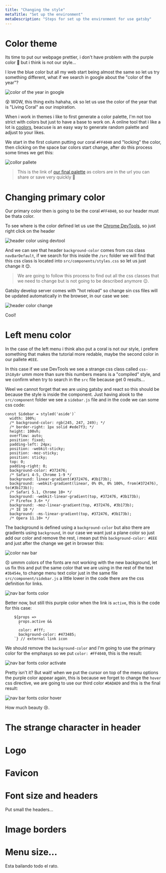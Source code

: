 ```yaml
---
title: "Changing the style"
metaTitle: "Set up the environment"
metaDescription: "Steps for set up the environment for use gatsby"
---
```


# Color theme

Its time to put our webpage prettier, i don't have problem with the purple color 🍆 but i think is not our style...

I love the blue color but all my web start being almost the same so let us try something different, what if we search in google about the "color of the year"? 

![color of the year in google](doc-img/color-of-the-year.png)

😵 WOW, this thing exits hahaha, ok so let us use the color of the year that is "Living Coral" as our inspiration.

When i work in themes i like to first generate a color palette, I'm not too strict with colors but just to have a base to work on. A online tool that i like a lot is [coolors](https://coolors.co/), beacuse is an easy way to generate random palette and adjust to your likes.

We start in the first column putting our coral `#FF4040` and "locking" the color, then clicking on the space bar colors start change, after do this process some times we get this:

![collor pallete](doc-img/color-pallete.png)

> This is the link of [our final palette](https://coolors.co/ff4040-eeeeee-dadad9-36382e-5bc3eb) as colors are in the url you can share or save very quickly  🌈

# Changing primary color

Our primary color then is going to be the coral `#FF4040`, so our header must be thata color.

To see where is the color defined let us use the [Chrome DevTools](https://developers.google.com/web/tools/chrome-devtools/?hl=en), so just right click on the header 

![header color using devtool](doc-img/header-color-devtools.png)

And we can see that header `background-color` comes from css class `navBarDefault`, if we search for this inside the `/src` folder we will find that this css class is located into `src/components/styles.css` so let us just change it 😌.

> We are going to follow this process to find out all the css classes that we need to change but is not going to be described anymore 😉.

Gatsby develop server comes with "hot reload" so change sin css files will be updated automatically in the browser, in our case we see:

![header color change](doc-img/header-color-change.png)

Cool!

# Left menu color

In the case of the left menu i think also put a coral is not our style, i prefere something that makes the tutorial more redable, maybe the second color in our pallete `#EEE`.

In this case if we use DevTools we see a strange css class called `css-1h18y8r` umm more than sure this numbers means is a "compiled" style, and we confirm when try to search in the `src` file because get 0 results...

Weel we cannot forget that we are using gatsby and react so this should be because the style is inside the component. Just having  alook to the `src/component` folder we see a `sidebar.js` file and in the code we can some css code:

```
const Sidebar = styled('aside')`
  width: 100%;
  /* background-color: rgb(245, 247, 249); */
  /* border-right: 1px solid #ede7f3; */
  height: 100vh;
  overflow: auto;
  position: fixed;
  padding-left: 24px;
  position: -webkit-sticky;
  position: -moz-sticky;
  position: sticky;
  top: 0;
  padding-right: 0;
  background-color: #372476;
  /* Safari 4-5, Chrome 1-9 */
  background: linear-gradient(#372476, #3b173b);
  background: -webkit-gradient(linear, 0% 0%, 0% 100%, from(#372476), to(#3b173b));
  /* Safari 5.1, Chrome 10+ */
  background: -webkit-linear-gradient(top, #372476, #3b173b);
  /* Firefox 3.6+ */
  background: -moz-linear-gradient(top, #372476, #3b173b);
  /* IE 10 */
  background: -ms-linear-gradient(top, #372476, #3b173b);
  /* Opera 11.10+ */
```

The background is defined using a `background-color` but also there are gradients using `background`, in our case we want just a plane color so just add our color and remove the rest, i mean put this `background-color: #EEE` and just after the change we get in browser this:

![color nav bar](doc-img/color-nav-bar.png)

😣 ummm colors of the fonts are not working with the new background, let us fix this and put the same color that we are using in the rest of the text `#3b454e`, to change menu text color just in the same file `src/component/sidebar.js` a little lower in the code there are the css definition for links.

![nav bar fonts color](doc-img/nav-bar-fonts-color.png)

Better now, but still this purple color when the link is `active`, this is the code for this case:

```
    ${props =>
      props.active &&
      `
      color: #fff;
      background-color: #473485;
    `} // external link icon
```

We should remove the `background-color` and I'm going to use the primary color for the emphasys so we put `color: #FF4040`, this is the result:

![nav bar fonts color activate](doc-img/nav-bar-fonts-color-active.png)

Pretty isn't it? But wait! when we put the cursor on top of the menu options the purple color appear again, this is because we forget to change the `hover` css directive, we are going to use our third color `#DADAD9` and this is the final result:

![nav bar fonts color hover](doc-img/nav-bar-fonts-color-hover.png)

How much beauty 😢.

# The strange character in header

# Logo


# Favicon


# Font size and headers

Put small the headers...

# Image borders


# Menu size...

Esta bailando todo el rato.




